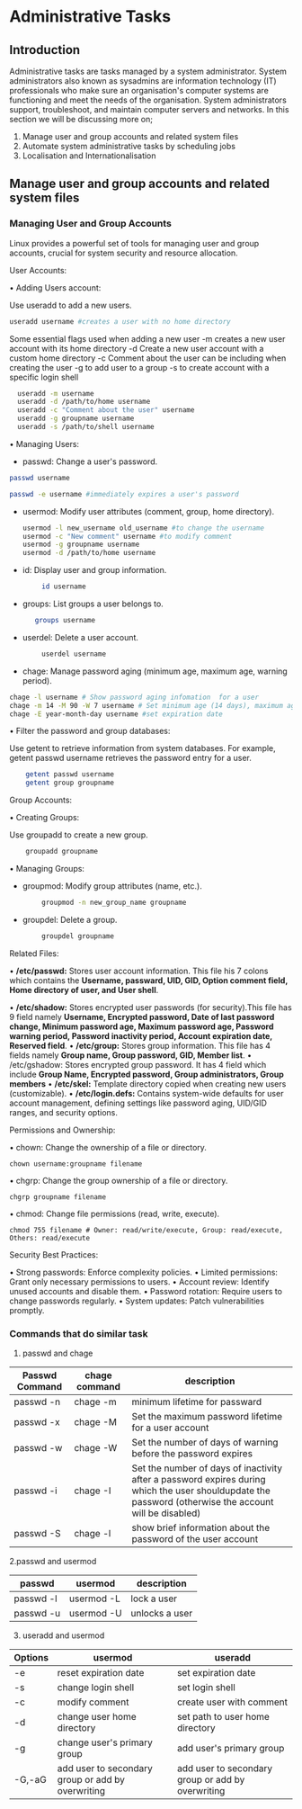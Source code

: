 # Administrative Tasks
## Introduction
Administrative tasks are tasks managed by a system administrator. System administrators also known as sysadmins are information technology (IT) professionals who make sure an organisation's computer systems are functioning and meet the needs of the organisation. System administrators support, troubleshoot, and maintain computer servers and networks. 
In this section we will be discussing more on;
1. Manage user and group accounts and related system files
1. Automate system administrative tasks by scheduling jobs
1. Localisation and Internationalisation
## Manage user and group accounts and related system files
### Managing User and Group Accounts 

Linux provides a powerful set of tools for managing user and group accounts, crucial for system security and resource allocation. 

User Accounts:

• Adding Users account:

  Use useradd to add a new users.

  ```sh 
  useradd username #creates a user with no home directory
  ``` 
  Some essential flags used when adding a new user
  -m creates a new user account with its home directory
  -d Create a new user account with a custom home directory
  -c Comment about the user can be including when creating the user
  -g to add user to a group
  -s to create account with a specific login shell
```sh
  useradd -m username 
  useradd -d /path/to/home username 
  useradd -c "Comment about the user" username 
  useradd -g groupname username 
  useradd -s /path/to/shell username 
  ```
  

• Managing Users:

  * passwd: Change a user's password.

   ```sh
   passwd username
   ``` 
   ```sh
   passwd -e username #immediately expires a user's password
   ```

  * usermod: Modify user attributes (comment, group, home directory).

    ```sh
    usermod -l new_username old_username #to change the username
    usermod -c "New comment" username #to modify comment
    usermod -g groupname username    
    usermod -d /path/to/home username
    ```
    

  * id: Display user and group information.
```sh
        id username
```
    

  * groups: List groups a user belongs to.

     ```sh
        groups username
    ```

  * userdel: Delete a user account.
```sh
        userdel username
 ```   

  * chage: Manage password aging (minimum age, maximum age, warning period).

 ```sh 
 chage -l username # Show password aging infomation  for a user
 chage -m 14 -M 90 -W 7 username # Set minimum age (14 days), maximum age (90 days), and warning period (7 days) 
 chage -E year-month-day username #set expiration date 
 ```   
• Filter the password and group databases:

  Use getent to retrieve information from system databases. For example, getent passwd username retrieves the password entry for a user. 
```sh
    getent passwd username
    getent group groupname 
 ``` 
  

Group Accounts:

• Creating Groups:

  Use groupadd to create a new group.

```sh
    groupadd groupname
``` 

• Managing Groups: 

  * groupmod: Modify group attributes (name, etc.).
```sh
        groupmod -n new_group_name groupname
```    

  * groupdel: Delete a group.
```sh
        groupdel groupname
```    

Related Files:

• **/etc/passwd:** Stores user account information. This file his 7 colons which contains the **Username, passward, UID, GID, Option comment field, Home directory of user, and User shell**.

• **/etc/shadow:** Stores encrypted user passwords (for security).This file has 9 field namely **Username, Encrypted password, Date of last password change, Minimum password age, Maximum password age, Password warning period, Password inactivity period, Account expiration date, Reserved field**.
• **/etc/group:** Stores group information. This file has 4 fields namely **Group name, Group password, GID, Member list**.
• /etc/gshadow: Stores encrypted group password. It has 4 field which include **Group Name, Encrypted password, Group administrators, Group members**
• **/etc/skel:** Template directory copied when creating new users (customizable).
• **/etc/login.defs:** Contains system-wide defaults for user account management, defining settings like password aging, UID/GID ranges, and security options.

Permissions and Ownership:

• chown: Change the ownership of a file or directory.

    chown username:groupname filename
  

• chgrp: Change the group ownership of a file or directory.

    chgrp groupname filename
  

• chmod: Change file permissions (read, write, execute).

    chmod 755 filename # Owner: read/write/execute, Group: read/execute, Others: read/execute
  

Security Best Practices:

• Strong passwords: Enforce complexity policies.
• Limited permissions: Grant only necessary permissions to users.
• Account review: Identify unused accounts and disable them.
• Password rotation: Require users to change passwords regularly.
• System updates: Patch vulnerabilities promptly.

### Commands that do similar task 
1. passwd and chage

|Passwd Command   |   chage command    |description|
|-----------------|--------------------|-----------|        
|   passwd -n              |  chage -m                  |minimum lifetime for passward|
|  passwd -x               |   chage -M                 |Set the maximum password lifetime for a user account|
|   passwd -w              |      chage -W              |Set the number of days of warning before the password expires 
|   passwd -i              |   chage -I                 |Set the number of days of inactivity after a password expires during which the user shouldupdate the password (otherwise the account will be disabled)|
|  passwd -S               | chage -l                   |show brief information about the password of the user account

2.passwd and usermod

|passwd  |usermod  |description
|--------|---------|----------|
| passwd -l                | usermod -L                   |lock a user
|passwd -u| usermod -U|unlocks a user
3. useradd and usermod 

|Options    |usermod |useradd       |
|-----------|--------|--------------| 
|-e        |  reset expiration date      |set expiration date              | 
| -s        | change login shell       |   set login shell           | 
|       -c       | modify comment       | create user with comment             |
|           -d   |  change user home directory      |set path to user home directory              | 
|    -g    |change user's primary group       | add user's primary group             |  
|    -G,-aG      |add user to secondary group or  add by overwriting        | add user to secondary group or  add by overwriting              |  
